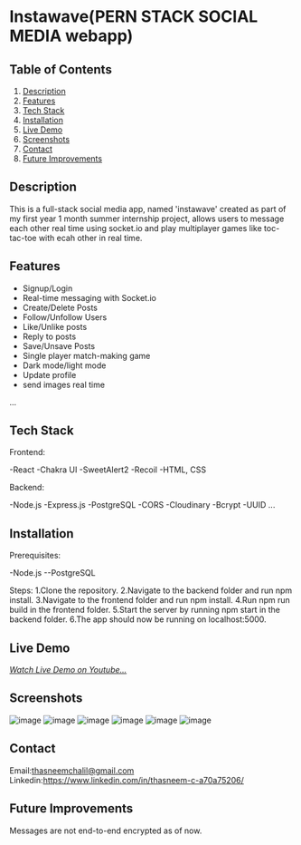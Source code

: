 # Instawave(PERN STACK SOCIAL MEDIA webapp)

## Table of Contents
1. [Description](#description)
2. [Features](#features)
3. [Tech Stack](#tech-stack)
4. [Installation](#installation)
5. [Live Demo](#live-demo)
7. [Screenshots](#screenshots)
11. [Contact](#contact)
12. [Future Improvements](#future-improvements)

  

## Description
This is a full-stack social media app, named 'instawave' created as part of my first year 1 month summer internship project, allows users to message each other real time using socket.io and play multiplayer games like toc-tac-toe with ecah other in real time.

## Features
- Signup/Login
- Real-time messaging with Socket.io
- Create/Delete Posts
- Follow/Unfollow Users
- Like/Unlike posts
- Reply to posts
- Save/Unsave Posts
- Single player match-making game
- Dark mode/light mode
- Update profile
- send images real time
  
...

## Tech Stack
Frontend:

-React
-Chakra UI
-SweetAlert2
-Recoil
-HTML, CSS

Backend:

-Node.js
-Express.js
-PostgreSQL
-CORS
-Cloudinary
-Bcrypt
-UUID
...

## Installation
Prerequisites:

-Node.js
--PostgreSQL

Steps:
1.Clone the repository.
2.Navigate to the backend folder and run npm install.
3.Navigate to the frontend folder and run npm install.
4.Run npm run build in the frontend folder.
5.Start the server by running npm start in the backend folder.
6.The app should now be running on localhost:5000.
## Live Demo
[*Watch Live Demo on Youtube...*](https://www.youtube.com/watch?v=HR9lszepjRQ)
## Screenshots
![image](https://github.com/user-attachments/assets/92a9eef8-6910-4b00-97d0-963ff56473d3)
![image](https://github.com/user-attachments/assets/39bb410c-1eb9-4b9e-8131-a85a6919c30c)
![image](https://github.com/user-attachments/assets/585bcff2-d073-4b83-a544-5e56ea25785e)
![image](https://github.com/user-attachments/assets/0eef28cb-3b19-4e03-b547-db9facc6dc94)
![image](https://github.com/user-attachments/assets/59049b92-7d49-47b8-9395-53dfad08e37f)
![image](https://github.com/user-attachments/assets/cff9c6aa-a727-4ca8-a972-36d8adcb472f)



## Contact
Email:thasneemchalil@gmail.com
Linkedin:https://www.linkedin.com/in/thasneem-c-a70a75206/


## Future Improvements
Messages are not end-to-end encrypted as of now.






